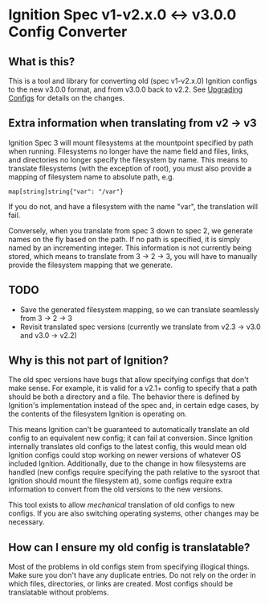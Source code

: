 Ignition Spec v1-v2.x.0 <-> v3.0.0 Config Converter
===================================================

## What is this?

This is a tool and library for converting old (spec v1-v2.x.0) Ignition configs
to the new v3.0.0 format, and from v3.0.0 back to v2.2. See
[Upgrading Configs](https://coreos.github.io/ignition/migrating-configs/)
for details on the changes.

## Extra information when translating from v2 -> v3

Ignition Spec 3 will mount filesystems at the mountpoint specified by path
when running. Filesystems no longer have the name field and files, links,
and directories no longer specify the filesystem by name. This means to
translate filesystems (with the exception of root), you must also provide
a mapping of filesystem name to absolute path, e.g.

`map[string]string{"var": "/var"}`

If you do not, and have a filesystem with the name "var", the translation
will fail.

Conversely, when you translate from spec 3 down to spec 2, we generate names
on the fly based on the path. If no path is specified, it is simply named by
an incrementing integer. This information is not currently being stored,
which means to translate from 3 -> 2 -> 3, you will have to manually provide
the filesystem mapping that we generate.

## TODO

 - Save the generated filesystem mapping, so we can translate seamlessly from
 3 -> 2 -> 3
 - Revisit translated spec versions (currently we translate from v2.3 -> v3.0
 and v3.0 -> v2.2)

## Why is this not part of Ignition?

The old spec versions have bugs that allow specifying configs that don't make
sense. For example, it is valid for a v2.1+ config to specify that a path
should be both a directory and a file. The behavior there is defined by
Ignition's implementation instead of the spec and, in certain edge cases, by the
contents of the filesystem Ignition is operating on.

This means Ignition can't be guaranteed to automatically translate an old
config to an equivalent new config; it can fail at conversion. Since Ignition
internally translates old configs to the latest config, this would mean old
Ignition configs could stop working on newer versions of whatever OS included
Ignition. Additionally, due to the change in how filesystems are handled (new
configs require specifying the path relative to the sysroot that Ignition
should mount the filesystem at), some configs require extra information to
convert from the old versions to the new versions.

This tool exists to allow _mechanical_ translation of old configs to new
configs. If you are also switching operating systems, other changes may be
necessary.

## How can I ensure my old config is translatable?

Most of the problems in old configs stem from specifying illogical things. Make
sure you don't have any duplicate entries. Do not rely on the order in which
files, directories, or links are created. Most configs should be translatable
without problems.

